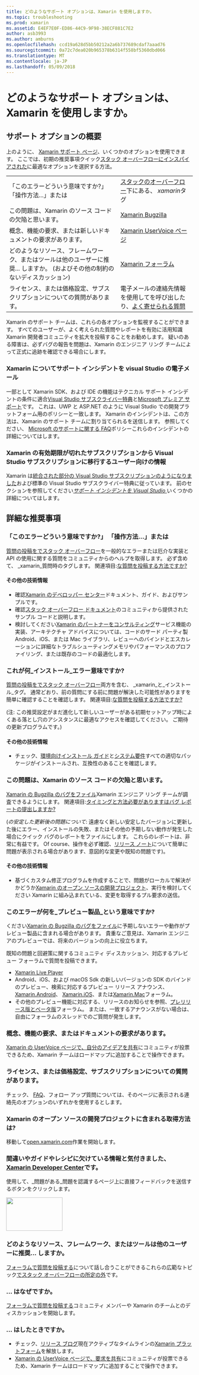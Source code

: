 ```yaml
---
title: どのようなサポート オプションは、Xamarin を使用しますか。
ms.topic: troubleshooting
ms.prod: xamarin
ms.assetid: E4EF7E0F-ED86-44C9-9F98-38ECF881C7E2
author: asb3993
ms.author: amburns
ms.openlocfilehash: ccd19a628d5bb50212a2a6b737689cdaf7aaad76
ms.sourcegitcommit: 0a72c7dea020b965378b6314f558bf5360dbd066
ms.translationtype: MT
ms.contentlocale: ja-JP
ms.lasthandoff: 05/09/2018
---
```

# <a name="what-support-options-are-available-for-xamarin"></a>どのようなサポート オプションは、Xamarin を使用しますか。

## <a name="summary-of-support-options"></a>サポート オプションの概要

上のように、 [Xamarin サポート ページ](https://www.xamarin.com/support)、いくつかのオプションを使用できます。  ここでは、初期の推奨事項クイック[スタック オーバーフローにインスパイアされた](http://stackoverflow.com/help/product-support)に最適なオプションを選択する方法。

|   |   |
|---|---|
|「このエラーどういう意味ですか?」 「操作方法...」または|[スタックのオーバーフロー](http://stackoverflow.com/questions/ask?tags=xamarin)下にある、 *xamarin*タグ|
|この問題は、Xamarin のソース コードの欠陥と思います。|[Xamarin Bugzilla](https://bugzilla.xamarin.com/page.cgi?id=bug-writing.html)|
|概念、機能の要求、または新しいドキュメントの要求があります。|[Xamarin UserVoice ページ](https://xamarin.uservoice.com)|
|どのようなリソース、フレームワーク、またはツールは他のユーザーに推奨... しますか。 (およびその他の制約のないディスカッション)|[Xamarin フォーラム](https://forums.xamarin.com)|
|ライセンス、または価格設定、サブスクリプションについての質問があります。|電子メールの連絡先情報を使用してを呼び出したり、[よく寄せられる質問](https://www.xamarin.com/faq)|

Xamarin のサポート チームは、これらの各オプションを監視することができます。  すべてのユーザーが、よく考えられた質問やレポートを有効に活用知識 Xamarin 開発者コミュニティを拡大を投稿することをお勧めします。  疑いのある障害は、必ずバグの報告を問題は、Xamarin のエンジニア リング チームによって正式に追跡を確認できる場合にします。

<a name="Visual_Studio_email_support_incidents_for_Xamarin_topics"/>

### <a name="visual-studio-email-support-incidents-for-xamarin-topics"></a>Xamarin についてサポート インシデントを visual Studio の電子メール

一部として Xamarin SDK、および IDE の機能はテクニカル サポート インシデントの条件に適合[Visual Studio サブスクライバー特典](https://msdn.microsoft.com/subscriptions/bb266240)と[Microsoft プレミア サポート](https://www.microsoft.com/microsoftservices/support.aspx)です。  これは、UWP と ASP.NET のように Visual Studio での開発プラットフォーム用のポリシーと一致します。  Xamarin のインシデントは、この方法は、Xamarin のサポート チームに割り当てられるを送信します。  参照してください、 [Microsoft のサポートに関する FAQ](https://support.microsoft.com/gp/offerprophone)ポリシーこれらのインシデントの詳細についてはします。

### <a name="information-for-users-migrating-from-expired-xamarin-subscriptions-to-visual-studio-subscriptions"></a>Xamarin の有効期限が切れたサブスクリプションから Visual Studio サブスクリプションに移行するユーザー向けの情報

Xamarin は[統合された部分の Visual Studio サブスクリプションのようになりました](https://blog.xamarin.com/xamarin-for-all/)および標準の Visual Studio サブスクライバー特典に従っています。  前のセクションを参照してください[*サポート インシデントを Visual Studio* ](#Visual_Studio_email_support_incidents_for_Xamarin_topics)いくつかの詳細についてはします。

## <a name="detailed-recommendations"></a>詳細な推奨事項

### <a name="what-does-this-error-mean-or-how-do-i--"></a>「このエラーどういう意味ですか?」 「操作方法...」または

[質問の投稿をでスタック オーバーフロー](http://stackoverflow.com/questions/ask?tags=xamarin)を一般的なエラーまたは厄介な実装と API の使用に関する質問をコミュニティからのヘルプを取得します。  必ず含めて、 _xamarin_質問時のタグします。  関連項目:[な質問を投稿する方法ですか?](http://stackoverflow.com/help/how-to-ask)

#### <a name="additional-resources"></a>その他の技術情報

-   確認[Xamarin のデベロッパー センター](/index.md)ドキュメント、ガイド、およびサンプルです。
-   確認[スタック オーバーフロー ドキュメント](http://stackoverflow.com/documentation)のコミュニティから提供されたサンプル コードと説明します。
-   検討してください[Xamarin のパートナーをコンサルティング](https://www.xamarin.com/consulting-partners)サービス機能の実装、アーキテクチャ アドバイスについては、コードのサード パーティ製 Android、iOS、または Mac ライブラリ、レビューへのバインドとエスカレーションに詳細なトラブルシューティングメモリやパフォーマンスのプロファイリング、または既存のコードの最適化します。

### <a name="what-does-this-installation-error-mean"></a>これが何_インストール_エラー意味ですか?

[質問の投稿をでスタック オーバーフロー](http://stackoverflow.com/questions/ask?tags=xamarin+installation)両方を含む、 _xamarin_と_インストール_タグ。  通常どおり、前の質問にする前に問題が解決した可能性がありますを簡単に確認することを確認します。  関連項目:[な質問を投稿する方法ですか?](http://stackoverflow.com/help/how-to-ask)

(注: この推奨設定がまだ進化して新しいユーザーがある初期セットアップ時によくある落とし穴のアシスタンスに最適なアクセスを確認してください。  ご期待の更新プログラムです。)

#### <a name="additional-resources"></a>その他の技術情報

-   チェック、[環境向けインストール ガイド](~/cross-platform/get-started/installation/index.md)と[システム要件](~/cross-platform/get-started/requirements.md)すべての適切なパッケージがインストールされ、互換性のあることを確認します。

### <a name="i-believe-this-problem-is-caused-by-a-defect-in-the-xamarin-source-code"></a>この問題は、Xamarin のソース コードの欠陥と思います。

[Xamarin の Bugzilla のバグをファイル](https://bugzilla.xamarin.com/page.cgi?id=bug-writing.html)Xamarin エンジニア リング チームが調査できるようにします。  関連項目:[タイミングと方法必要がありますはバグ レポートの提出しますか?](~/cross-platform/troubleshooting/questions/howto-file-bug.md)

(*の安定した更新後の問題について*: 遠慮なく新しい安定したバージョンに更新した後にエラー、インストールの失敗、またはその他の予期しない動作が発生した場合にクイック バグのレポートをファイルにします。  これらのレポートは、非常に有益です。  Of course、操作を必ず確認、[リリース ノート](https://developer.xamarin.com/releases/)について簡単に問題が表示される場合があります、意図的な変更や既知の問題です)。

#### <a name="additional-resources"></a>その他の技術情報

-   基づくカスタム修正プログラムを作成することで、問題がローカルで解決がかどうか[Xamarin のオープン ソースの開発プロジェクト](http://open.xamarin.com/)、実行を検討してください Xamarin に組み込まれている、変更を取得するプル要求の送信。

### <a name="what-does-this-error-in-a-preview-product-mean"></a>このエラーが何を_プレビュー製品_という意味ですか?

ください[Xamarin の Bugzilla のバグをファイル](https://bugzilla.xamarin.com/page.cgi?id=bug-writing.html)に予期しないエラーや動作がプレビュー製品に含まれる場合があります。  貴重なご意見は、Xamarin エンジニアのプレビューでは、将来のバージョンの向上に役立ちます。

既知の問題と回避策に関するコミュニティ ディスカッション、対応するプレビュー フォーラムで質問を投稿できます。

-   [Xamarin Live Player](https://forums.xamarin.com/categories/live-player)
-   Android、iOS、および macOS Sdk の新しいバージョンの SDK のバインドのプレビュー、検索に対応するプレビュー リリース アナウンス、 [Xamarin.Android](http://forums.xamarin.com/categories/android)、 [Xamarin.iOS](http://forums.xamarin.com/categories/ios)、または[Xamarin.Mac](http://forums.xamarin.com/categories/mac)フォーラム。
-   その他のプレビュー機能に対応する、リリースのお知らせを参照、[プレリリース版とベータ版](http://forums.xamarin.com/categories/xamarin-prerelease)フォーラム。  または、一致するアナウンスがない場合は、自由にフォーラムのスレッドでのご質問が発生します。

### <a name="i-have-an-idea-feature-request-or-documentation-request"></a>概念、機能の要求、またはドキュメントの要求があります。

[Xamarin の UserVoice ページで、自分のアイデアを共有](https://xamarin.uservoice.com)にコミュニティが投票できるため、Xamarin チームはロードマップに追加することで操作できます。

### <a name="i-have-a-question-about-subscriptions-licensing-or-pricing"></a>ライセンス、または価格設定、サブスクリプションについての質問があります。

チェック、 [FAQ](https://www.xamarin.com/faq)、フォロー アップ質問については、そのページに表示される連絡先のオプションのいずれかを使用するとします。

### <a name="how-do-i-get-involved-in-xamarins-open-source-development-projects"></a>Xamarin のオープン ソースの開発プロジェクトに含まれる取得方法は?

移動して[open.xamarin.com](http://open.xamarin.com/)作業を開始します。

### <a name="i-found-a-mistake-or-missing-information-in-the-guides-or-recipes-on-the-xamarin-developer-centerindexmd"></a>間違いやガイドやレシピに欠けている情報と気付きました、 [Xamarin Developer Center](/index.md)です。

使用して、_問題がある_問題を認識するページ上に直接フィードバックを送信するボタンをクリックします。

[<img src="support-options-images/feedback.png" style="width: 152px; height: 90px;">](support-options-images/feedback.png)

### <a name="what-resources-frameworks-or-tools-do-other-users-recommend-for--"></a>どのようなリソース、フレームワーク、またはツールは他のユーザーに推奨... しますか。

[フォーラムで質問を投稿する](https://forums.xamarin.com/)について話し合うことができるこれらの広範なトピック[でスタック オーバーフローの所定の外](http://stackoverflow.com/help/dont-ask)です。

### <a name="why-do-you--"></a>... はなぜですか。

[フォーラムで質問を投稿する](https://forums.xamarin.com/)コミュニティ メンバーや Xamarin のチームとのディスカッションを開始します。

### <a name="when-will-you--"></a>... はしたときですか。

-   チェック、[リリース ブログ](http://releases.xamarin.com/)現在アクティブなタイムラインの[Xamarin プラットフォーム](https://www.xamarin.com/platform)を解放します。
-   [Xamarin の UserVoice ページで、要求を共有](https://xamarin.uservoice.com)にコミュニティが投票できるため、Xamarin チームはロードマップに追加することで操作できます。

